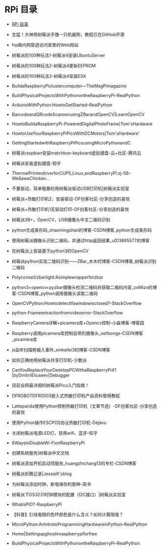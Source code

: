 <!--
 * @Description: 
 * @Author: alphapenng
 * @Github: 
 * @Date: 2022-01-14 07:17:54
 * @LastEditors: alphapenng
 * @LastEditTime: 2023-01-15 21:52:19
 * @FilePath: /balabala/content/private/RPi 目录.md
-->

# RPi 目录

- [RPi 目录](#rpi-目录)

- 生猛！大神用树莓派手撸一只机器狗，教程已在GitHub开源
- frp做内网穿透访问家里的Web网站
- 树莓派的100种玩法1-树莓派4安装UbuntuServer
- 树莓派的100种玩法2-树莓派4更新EEPROM
- 树莓派的100种玩法3-树莓派4安装ESX
- BuildaRaspberryPiclustercomputer—TheMagPimagazine
- BuildPhysicalProjectsWithPythonontheRaspberryPi–RealPython
- ArduinoWithPython:HowtoGetStarted–RealPython
- BarcodeandQRcodeScannerusingZBarandOpenCV|LearnOpenCV
- HowtoBuildaRaspberryPi-PoweredDigitalPhotoFrame|Tom'sHardware
- HowtoUseYourRaspberryPiPicoWithDCMotors|Tom'sHardware'
- GettingStartedwithRaspberryPiPicousingMicroPythonandC
- 树莓派raspbian安装matchbox-keyboard虚拟键盘-云+社区-腾讯云
- 树莓派安装虚拟键盘-知乎
- ThermalPrinterdriverforCUPS,Linux,andRaspberryPi:zj-58–WeSawaChicken…
- 不要驱动，简单粗暴的用树莓派驱动USB打印机|树莓派实验室
- 树莓派+热敏打印机2，安装驱动-DF创客社区-分享创造的喜悦
- 树莓派+热敏打印机1无驱动打印-DF创客社区-分享创造的喜悦
- 树莓派3B+，OpenCV，USB摄像头中文二维码识别
- python生成条形码_shaomingshan的博客-CSDN博客_python生成条形码
- 使用树莓派摄像头识别二维码，并通过http返回结果_u013895577的博客
- 在树莓派上安装基于python3的OpenCV
- 树莓派python实现二维码识别——ZBar_木木的博客-CSDN博客_树莓派识别二维码
- Polyconseil/zbarlight:Asimplewrapperforzbar
- python3+opencv+pyzbar摄像头检测二维码并获取二维码内容_zx66zx的博客-CSDN博客_python调用摄像头读取二维码
- OpenCVPython:Howtodetectifawindowisclosed?-StackOverflow
- python-Frameextractionfromvideoerror-StackOverflow
- RaspberryCamera详解+picamera库+Opencv控制-小淼博客-博客园
- Raspberry调用picamera库控制自带的摄像头_selfsongs-CSDN博客_picamera库
- js监听扫描枪输入事件_xinkailei3的博客-CSDN博客
- 如何正确地用树莓派共享打印机-少数派
- CanYouReplaceYourDesktopPCWithaRaspberryPi4?|byDmitriiEliuseev|Debugger
- 目前全网最详细的树莓派Pico入门指南！
- DFROBOTDFR0503嵌入式热敏打印机产品资料使用教程
- Lattepanda使用Python控制热敏打印机（文章节选）-DF创客社区-分享创造的喜悦
- 使用Python操作ESCPOS协议热敏打印机-Déjàvu
- 关闭树莓派电源LED灯，禁用wifi、蓝牙-知乎
- 6WaystoDisableWi-FionRaspberryPi
- 创建系统服务|树莓派中文文档
- 树莓派添加开机启动项服务_huangzhichang13的专栏-CSDN博客
- 树莓派折腾记录|JessieK'sblog
- 为树莓派添加时钟，断电保存的那种-简书
- 树莓派下DS3231时钟模块的配置（I2C接口）|树莓派实验室
- WhatisPIO?-RaspberryPi
- 【科普】引线电阻的色环颜色是什么含义？如何计算阻值？
- MicroPython:AnIntrotoProgrammingHardwareinPython–RealPython
- Home|Settingupghostinraspberrypiforfree
- BuildPhysicalProjectsWithPythonontheRaspberryPi–RealPython
